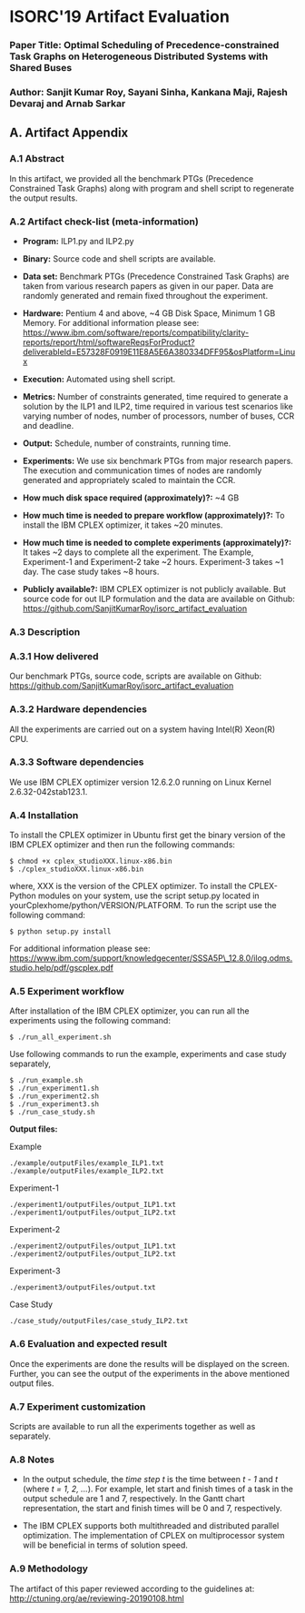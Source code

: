 # ISORC'19 Artifact Evaluation
### Paper Title: Optimal Scheduling of Precedence-constrained Task Graphs on Heterogeneous Distributed Systems with Shared Buses
### Author: Sanjit Kumar Roy, Sayani Sinha, Kankana Maji, Rajesh Devaraj and Arnab Sarkar

## A. Artifact Appendix
### A.1 Abstract
In this artifact, we provided all the benchmark PTGs (Precedence Constrained Task Graphs) along with program and shell script to regenerate the output results.

### A.2 Artifact check-list (meta-information)
* **Program:** ILP1.py and ILP2.py

* **Binary:** Source code and shell scripts are available.

* **Data set:** Benchmark PTGs (Precedence Constrained Task Graphs) are taken from various research papers as given in our paper. Data are randomly generated and remain fixed throughout the experiment.

* **Hardware:** Pentium 4 and above, ~4 GB Disk Space, Minimum 1 GB Memory. For additional information please see: <https://www.ibm.com/software/reports/compatibility/clarity-reports/report/html/softwareReqsForProduct?deliverableId=E57328F0919E11E8A5E6A380334DFF95&osPlatform=Linux>

* **Execution:** Automated using shell script.

* **Metrics:** Number of constraints generated, time required to generate a solution by the ILP1 and ILP2, time required in various test scenarios like varying number of nodes, number of processors, number of buses, CCR and deadline.

* **Output:** Schedule, number of constraints, running time.

* **Experiments:** We use six benchmark PTGs from major research papers. The execution and communication times of nodes are randomly generated and appropriately scaled to maintain the CCR.
 
* **How much disk space required (approximately)?:** ~4 GB

* **How much time is needed to prepare workflow (approximately)?:** To install the IBM CPLEX optimizer, it takes ~20 minutes.

* **How much time is needed to complete experiments (approximately)?:** It takes ~2 days to complete all the experiment. The Example, Experiment-1 and Experiment-2 take ~2 hours. Experiment-3 takes ~1 day. The case study takes ~8 hours.
  
* **Publicly available?:** IBM CPLEX optimizer is not publicly available. But source code for out ILP formulation and the data are available on Github: <https://github.com/SanjitKumarRoy/isorc_artifact_evaluation>

### A.3 Description

### A.3.1 How delivered
Our benchmark PTGs, source code, scripts are available on Github: 
<https://github.com/SanjitKumarRoy/isorc_artifact_evaluation>


### A.3.2 Hardware dependencies
All the experiments are carried out on a system having Intel(R) Xeon(R) CPU. 

### A.3.3 Software dependencies
We use IBM CPLEX optimizer version 12.6.2.0 running on Linux Kernel 2.6.32-042stab123.1.

### A.4 Installation
To install the CPLEX optimizer in Ubuntu first get the binary version of the IBM CPLEX optimizer and then run the following commands:
```
$ chmod +x cplex_studioXXX.linux-x86.bin
$ ./cplex_studioXXX.linux-x86.bin
```
where, XXX is the version of the CPLEX optimizer. To install the CPLEX-Python modules on your system, use the script setup.py located in yourCplexhome/python/VERSION/PLATFORM. To run the script use the following command:
```
$ python setup.py install
```
For additional information please see: <https://www.ibm.com/support/knowledgecenter/SSSA5P\_12.8.0/ilog.odms.studio.help/pdf/gscplex.pdf>


### A.5 Experiment workflow
After installation of the IBM CPLEX optimizer, you can run all the experiments using the following command:
```
$ ./run_all_experiment.sh
```
Use following commands to run the example, experiments and case study separately,
```
$ ./run_example.sh
$ ./run_experiment1.sh
$ ./run_experiment2.sh
$ ./run_experiment3.sh
$ ./run_case_study.sh
```

**Output files:**

Example
```
./example/outputFiles/example_ILP1.txt
./example/outputFiles/example_ILP2.txt
```
Experiment-1
```
./experiment1/outputFiles/output_ILP1.txt
./experiment1/outputFiles/output_ILP2.txt
```
Experiment-2
```
./experiment2/outputFiles/output_ILP1.txt
./experiment2/outputFiles/output_ILP2.txt
```
Experiment-3
```
./experiment3/outputFiles/output.txt
```
Case Study
```
./case_study/outputFiles/case_study_ILP2.txt
```

### A.6 Evaluation and expected result
Once the experiments are done the results will be displayed on the screen. Further, you can see the output of the experiments in the above mentioned output files.

### A.7 Experiment customization
Scripts are available to run all the experiments together as well as separately. 

### A.8 Notes
* In the output schedule, the *time step t* is the time between *t - 1* and *t* (where *t = 1, 2, ...*). For example, let start and finish times of a task in the output schedule are 1 and 7, respectively. In the Gantt chart representation, the start and finish times will be 0 and 7, respectively.

* The IBM CPLEX supports both multithreaded and distributed parallel optimization. The implementation of CPLEX on multiprocessor system will be beneficial in terms of solution speed.

### A.9 Methodology
The artifact of this paper reviewed according to the guidelines at:
<http://ctuning.org/ae/reviewing-20190108.html>